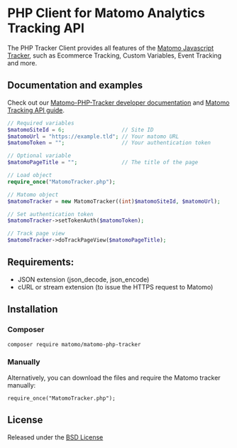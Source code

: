 # PHP Client for Matomo Analytics Tracking API

The PHP Tracker Client provides all features of
the [Matomo Javascript Tracker](https://developer.matomo.org/api-reference/tracking-javascript), such as Ecommerce
Tracking, Custom Variables, Event Tracking and more.

## Documentation and examples

Check out our [Matomo-PHP-Tracker developer documentation](https://developer.matomo.org/api-reference/PHP-Piwik-Tracker)
and [Matomo Tracking API guide](https://matomo.org/docs/tracking-api/).

```php
// Required variables
$matomoSiteId = 6;                  // Site ID
$matomoUrl = "https://example.tld"; // Your matomo URL
$matomoToken = "";                  // Your authentication token

// Optional variable
$matomoPageTitle = "";              // The title of the page

// Load object
require_once("MatomoTracker.php");

// Matomo object
$matomoTracker = new MatomoTracker((int)$matomoSiteId, $matomoUrl);

// Set authentication token
$matomoTracker->setTokenAuth($matomoToken);

// Track page view
$matomoTracker->doTrackPageView($matomoPageTitle);
```

## Requirements:

* JSON extension (json_decode, json_encode)
* cURL or stream extension (to issue the HTTPS request to Matomo)

## Installation

### Composer

```
composer require matomo/matomo-php-tracker
``` 

### Manually

Alternatively, you can download the files and require the Matomo tracker manually:

```
require_once("MatomoTracker.php");
```

## License

Released under the [BSD License](http://www.opensource.org/licenses/bsd-license.php)
